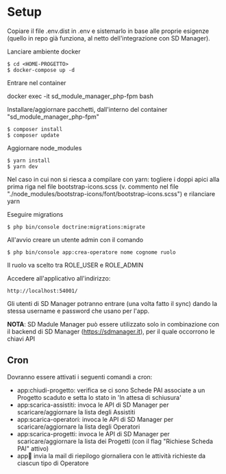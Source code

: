 
# Setup

Copiare il file .env.dist in .env e sistemarlo in base alle proprie esigenze (quello in repo già funziona, al netto dell'integrazione con SD Manager).

Lanciare ambiente docker

```
$ cd <HOME-PROGETTO>
$ docker-compose up -d
```
Entrare nel container 

docker exec -it sd_module_manager_php-fpm bash

Installare/aggiornare pacchetti, dall'interno del container "sd_module_manager_php-fpm"

```
$ composer install
$ composer update
```

Aggiornare node_modules

```
$ yarn install
$ yarn dev
```

Nel caso in cui non si riesca a compilare con yarn: togliere i doppi apici alla prima riga nel file bootstrap-icons.scss (v. commento nel file "./node_modules/bootstrap-icons/font/bootstrap-icons.scss") e rilanciare yarn


Eseguire migrations

```
$ php bin/console doctrine:migrations:migrate
```

All'avvio creare un utente admin con il comando 

```
$ php bin/console app:crea-operatore nome cognome ruolo 
```

Il ruolo va scelto tra ROLE_USER e ROLE_ADMIN

Accedere all'applicativo all'indirizzo:

```
http://localhost:54001/
```


Gli utenti di SD Manager potranno entrare (una volta fatto il sync) dando la stessa username e password che usano per l'app.

__NOTA__: SD Madule Manager può essere utilizzato solo in combinazione con il backend di SD Manager (https://sdmanager.it), per il quale occorrono le chiavi API

## Cron

Dovranno essere attivati i seguenti comandi a cron:

* app:chiudi-progetto: verifica se ci sono Schede PAI associate a un Progetto scaduto e setta lo stato in 'In attesa di schiusura'
* app:scarica-assistiti: invoca le API di SD Manager per scaricare/aggiornare la lista degli Assistiti
* app:scarica-operatori: invoca le API di SD Manager per scaricare/aggiornare la lista degli Operatori
* app:scarica-progetti: invoca le API di SD Manager per scaricare/aggiornare la lista dei Progetti (con il flag "Richiese Scheda PAI" attivo)
* app:email: invia la mail di riepilogo giornaliera con le attività richieste da ciascun tipo di Operatore

